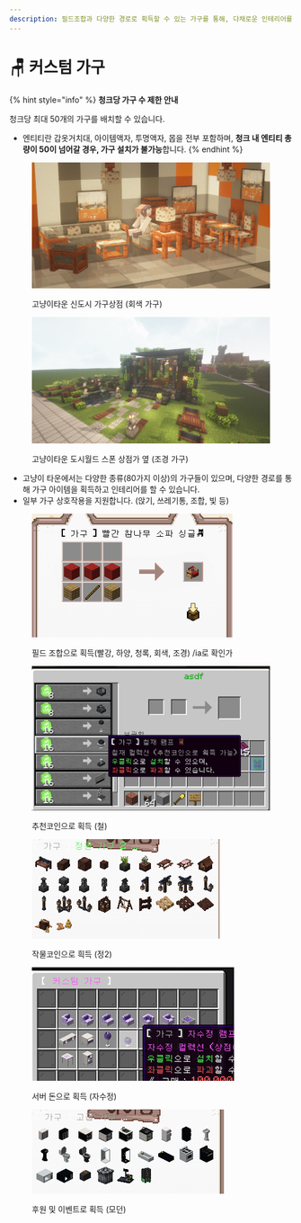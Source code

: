 ```yaml
---
description: 필드조합과 다양한 경로로 획득할 수 있는 가구를 통해, 다채로운 인테리어를 즐겨 보세요!
---
```


# 🪑 커스텀 가구

{% hint style="info" %}
**청크당 가구 수 제한 안내**

청크당 최대 50개의 가구를 배치할 수 있습니다.

* 엔티티란 갑옷거치대, 아이템액자, 투명액자, 몹을 전부  포함하며, **청크 내 엔티티 총량이 50이 넘어갈 경우, 가구 설치가 불가능**합니다.
{% endhint %}

<figure><img src="../../.gitbook/assets/2022-08-14_23.55.48 (1).png" alt=""><figcaption><p>고냥이타운 신도시 가구상점 (회색 가구)</p></figcaption></figure>

<figure><img src="../../.gitbook/assets/2022-09-03_01.50.59.png" alt=""><figcaption><p>고냥이타운 도시월드 스폰 상점가 옆 (조경 가구)</p></figcaption></figure>

* 고냥이 타운에서는 다양한 종류(80가지 이상)의 가구들이 있으며,  다양한 경로를 통해 가구 아이템을 획득하고 인테리어를 할 수 있습니다.
* 일부 가구 상호작용을 지원합니다. (앉기, 쓰레기통, 조합, 빛 등)

<figure><img src="../../.gitbook/assets/image (5) (3).png" alt=""><figcaption><p>필드 조합으로 획득(빨강, 하양, 청록, 회색, 조경) /ia로 확인가</p></figcaption></figure>



<figure><img src="../../.gitbook/assets/image (22).png" alt=""><figcaption><p>추천코인으로 획득 (철)</p></figcaption></figure>

<figure><img src="../../.gitbook/assets/image (8) (4).png" alt=""><figcaption><p>작물코인으로 흭득 (정2)</p></figcaption></figure>

<figure><img src="../../.gitbook/assets/image (20).png" alt=""><figcaption><p>서버 돈으로 획득 (자수정)</p></figcaption></figure>

<figure><img src="../../.gitbook/assets/image (21).png" alt=""><figcaption><p>후원 및 이벤트로 획득 (모던)</p></figcaption></figure>
